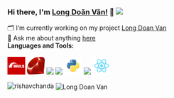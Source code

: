 ### Hi there, I'm [Long Doãn Văn!](https://github.com/doanlong266/) 👋 <img height="10" src="https://upload.wikimedia.org/wikipedia/commons/thumb/1/1b/Flag_of_North_Vietnam_%281955%E2%80%931976%29.svg/230px-Flag_of_North_Vietnam_%281955%E2%80%931976%29.svg.png"></br>
🗂 I’m currently working on my project <a href="https://github.com/doanlong266">Long Doan Van</a> </br>
💬 Ask me about anything <a href="mailto: doanlong266@gmail.com">here</a> </br> 
   <b>Languages and Tools:</b> </br></br>
<code><img height="40" src="https://raw.githubusercontent.com/github/explore/80688e429a7d4ef2fca1e82350fe8e3517d3494d/topics/rails/rails.png"></code>
<code><img height="40" src="https://raw.githubusercontent.com/github/explore/80688e429a7d4ef2fca1e82350fe8e3517d3494d/topics/ruby/ruby.png"></code>
<code><img height="40" src="https://cdn.blob.lionpham.com/uploads/2016/08/c-Sharp.png"></code>
<code><img height="40" src="https://khaind.github.io/img/cpp_icon.png"></code>
<code><img height="40" src="https://raw.githubusercontent.com/github/explore/80688e429a7d4ef2fca1e82350fe8e3517d3494d/topics/python/python.png"></code>
<code><img height="40" src="https://cdn-icons-png.flaticon.com/512/732/732212.png"></code>
<code><img height="40" src="https://raw.githubusercontent.com/github/explore/80688e429a7d4ef2fca1e82350fe8e3517d3494d/topics/react/react.png"></code>
<p><img align="left" src="https://github-readme-stats.vercel.app/api/top-langs?username=doanlong266&show_icons=true&locale=en&layout=compact&theme=tokyonight" alt="rishavchanda" /></p>
<p>&nbsp;<img align="center" src="https://github-readme-stats.vercel.app/api?username=doanlong266&show_icons=true&locale=en&theme=tokyonight" alt="Long Doan Van" /></p>
